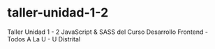 # taller-unidad-1-2
Taller Unidad 1 - 2 JavaScript &amp; SASS del Curso Desarrollo Frontend - Todos A La U - U Distrital
